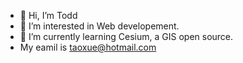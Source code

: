 - 👋 Hi, I’m Todd
- 👀 I’m interested in Web  developement.
- 🌱 I’m currently learning Cesium, a GIS open source.
- My eamil is taoxue@hotmail.com

<!---
todd-xyz/todd-xyz is a ✨ special ✨ repository because its `README.md` (this file) appears on your GitHub profile.
You can click the Preview link to take a look at your changes.
--->

